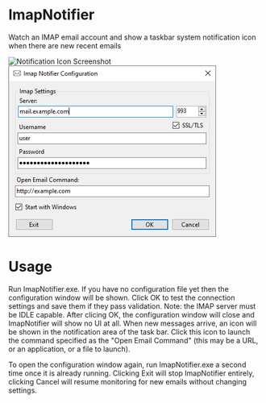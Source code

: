 # ImapNotifier
Watch an IMAP email account and show a taskbar system notification icon when there are new recent emails

![Notification Icon Screenshot](Screenshots/NoficationArea.png)
![Configuration Screenshot](Screenshots/Configuration.png)

# Usage
Run ImapNotifier.exe. If you have no configuration file yet then the configuration window will be shown. Click OK to test the connection settings and save them if they pass validation. Note: the IMAP server must be IDLE capable. After clicing OK, the configuration window will close and ImapNotifier will show no UI at all. When new messages arrive, an icon will be shown in the notification area of the task bar. Click this icon to launch the command specified as the "Open Email Command" (this may be a URL, or an application, or a file to launch).

To open the configuration window again, run ImapNotifier.exe a second time once it is already running. Clicking Exit will stop ImapNotifier entirely, clicking Cancel will resume monitoring for new emails without changing settings.
